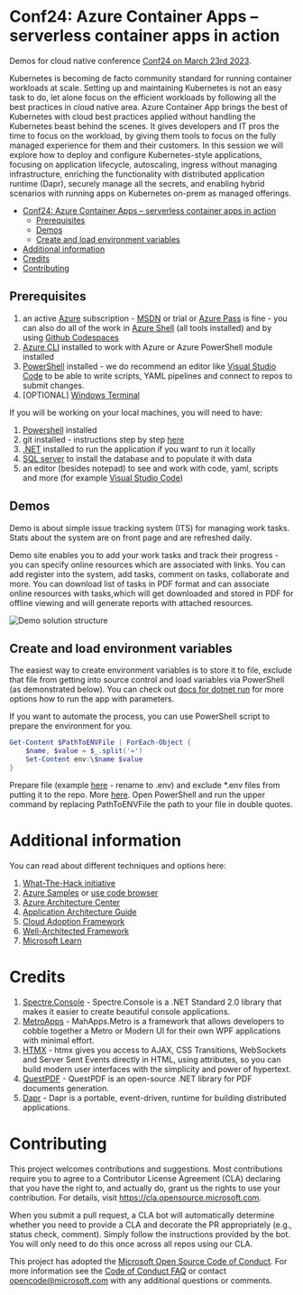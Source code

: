 # Conf24: Azure Container Apps – serverless container apps in action

Demos for cloud native
conference [Conf24 on March 23rd 2023](https://www.conf42.com/Cloud_Native_2023_Bojan_Vrhovnik_azure_serverless_container_apps?eventId=Conf42Conference_vkcrMclJysKT&ocid=aid3057829).

Kubernetes is becoming de facto community standard for running container workloads at scale. Setting up and maintaining
Kubernetes is not an easy task to do, let alone focus on the efficient workloads by following all the best practices in
cloud native area. Azure Container App brings the best of Kubernetes with cloud best practices applied without handling
the Kubernetes beast behind the scenes. It gives developers and IT pros the time to focus on the workload, by giving
them tools to focus on the fully managed experience for them and their customers. In this session we will explore how to
deploy and configure Kubernetes-style applications, focusing on application lifecycle, autoscaling, ingress without
managing infrastructure, enriching the functionality with distributed application runtime (Dapr), securely manage all
the secrets, and enabling hybrid scenarios with running apps on Kubernetes on-prem as managed offerings.

<!-- TOC -->
* [Conf24: Azure Container Apps – serverless container apps in action](#conf24--azure-container-apps--serverless-container-apps-in-action)
  * [Prerequisites](#prerequisites)
  * [Demos](#demos)
  * [Create and load environment variables](#create-and-load-environment-variables)
* [Additional information](#additional-information)
* [Credits](#credits)
* [Contributing](#contributing)
<!-- TOC -->

## Prerequisites

1. an active [Azure](https://www.azure.com) subscription - [MSDN](https://my.visualstudio.com) or trial
   or [Azure Pass](https://microsoftazurepass.com) is fine - you can also do all of the work
   in [Azure Shell](https://shell.azure.com) (all tools installed) and by
   using [Github Codespaces](https://docs.github.com/en/codespaces/developing-in-codespaces/creating-a-codespace)
2. [Azure CLI](https://learn.microsoft.com/en-us/cli/azure/) installed to work with Azure or Azure PowerShell
   module installed
3. [PowerShell](https://learn.microsoft.com/en-us/powershell/scripting/install/installing-powershell-on-windows?view=powershell-7.2)
   installed - we do recommend an editor like [Visual Studio Code](https://code.visualstudio.com) to be able to write
   scripts, YAML pipelines and connect to repos to submit changes.
4. [OPTIONAL] [Windows Terminal](https://learn.microsoft.com/en-us/windows/terminal/install)

If you will be working on your local machines, you will need to have:

1. [Powershell](https://learn.microsoft.com/en-us/powershell/scripting/install/installing-powershell-on-windows?view=powershell-7.2)
   installed
2. git installed - instructions step by step [here](https://docs.github.com/en/get-started/quickstart/set-up-git)
3. [.NET](https://dot.net) installed to run the application if you want to run it locally
4. [SQL server](https://www.microsoft.com/en-us/sql-server/sql-server-downloads) to install the database and to populate
   it with data
5. an editor (besides notepad) to see and work with code, yaml, scripts and more (for
   example [Visual Studio Code](https://code.visualstudio.com))

## Demos

Demo is about simple issue tracking system (ITS) for managing work tasks. Stats about the system are on front page and
are refreshed daily.

Demo site enables you to add your work tasks and track their progress - you can specify online resources which are
associated with links. You can add register into the system, add tasks,
comment on tasks, collaborate and more. You can download list of tasks in PDF format and can associate online resources
with tasks,which will get downloaded and stored in PDF for offline viewing and will generate reports with attached resources.

![Demo solution structure](https://webeudatastorage.blob.core.windows.net/web/conf-24-solution-demo.png)

## Create and load environment variables

The easiest way to create environment variables is to store it to file, exclude that file from getting into source control and load variables via PowerShell (as demonstrated below). 
You can check out [docs for dotnet run](https://learn.microsoft.com/en-us/dotnet/core/tools/dotnet-run) for more options how to run the app with parameters.

If you want to automate the process, you can use PowerShell script to prepare the environment for you.

```powershell
Get-Content $PathToENVFile | ForEach-Object {
    $name, $value = $_.split('=')
    Set-Content env:\$name $value
}
```

Prepare file (example [here](./scripts/env-file-example.changetoenv) - rename to .env) and exclude *.env files from putting it to the repo. More [here](https://docs.github.com/en/get-started/getting-started-with-git/ignoring-files).
Open PowerShell and run the upper command by replacing PathToENVFile the path to your file in double quotes.

# Additional information

You can read about different techniques and options here:

1. [What-The-Hack initiative](https://aka.ms/wth)
2. [Azure Samples](https://github.com/Azure-Samples)
   or [use code browser](https://docs.microsoft.com/en-us/samples/browse/?products=azure)
3. [Azure Architecture Center](https://docs.microsoft.com/en-us/azure/architecture/)
4. [Application Architecture Guide](https://docs.microsoft.com/en-us/azure/architecture/guide/)
5. [Cloud Adoption Framework](https://docs.microsoft.com/en-us/azure/cloud-adoption-framework/)
6. [Well-Architected Framework](https://docs.microsoft.com/en-us/azure/architecture/framework/)
7. [Microsoft Learn](https://docs.microsoft.com/en-us/learn/roles/solutions-architect)

# Credits

1. [Spectre.Console](https://spectreconsole.net/) - Spectre.Console is a .NET Standard 2.0 library that makes it easier
   to create beautiful console applications.
2. [MetroApps](https://mahapps.com/) - MahApps.Metro is a framework that allows developers to cobble together a Metro or
   Modern UI for their own WPF applications with minimal effort.
3. [HTMX](https://htmx.org) - htmx gives you access to AJAX, CSS Transitions, WebSockets and Server Sent Events directly
   in HTML, using attributes, so you can build modern user interfaces with the simplicity and power of hypertext.
4. [QuestPDF](https://github.com/QuestPDF/QuestPDF) - QuestPDF is an open-source .NET library for PDF documents
   generation.
5. [Dapr](https://dapr.io/) - Dapr is a portable, event-driven, runtime for building distributed applications.

# Contributing

This project welcomes contributions and suggestions. Most contributions require you to agree to a
Contributor License Agreement (CLA) declaring that you have the right to, and actually do, grant us
the rights to use your contribution. For details, visit https://cla.opensource.microsoft.com.

When you submit a pull request, a CLA bot will automatically determine whether you need to provide
a CLA and decorate the PR appropriately (e.g., status check, comment). Simply follow the instructions
provided by the bot. You will only need to do this once across all repos using our CLA.

This project has adopted the [Microsoft Open Source Code of Conduct](https://opensource.microsoft.com/codeofconduct/).
For more information see the [Code of Conduct FAQ](https://opensource.microsoft.com/codeofconduct/faq/) or
contact [opencode@microsoft.com](mailto:opencode@microsoft.com) with any additional questions or comments.